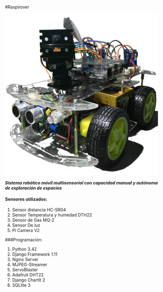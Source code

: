 #Raspirover

![](https://github.com/erhnam/Raspirover/blob/master/media/raspirover.png)


***Sistema robótico móvil multisensorial con capacidad manual y autónoma de exploración de espacios***



#### Sensores utilizados:  

1. Sensor distancia HC-SR04
2. Sensor Temperatura y humedad DTH22
3. Sensor de Gas MQ-2
4. Sensor De luz
6. Pi Camera V2

###Programación:

1. Python 3.42
2. Django Framework 1.11
3. Nginx Server   
4. MJPEG-Streamer
5. ServoBlaster
6. Adafruit DHT22
7. Django ChartIt 2
8. SQLlite 3
